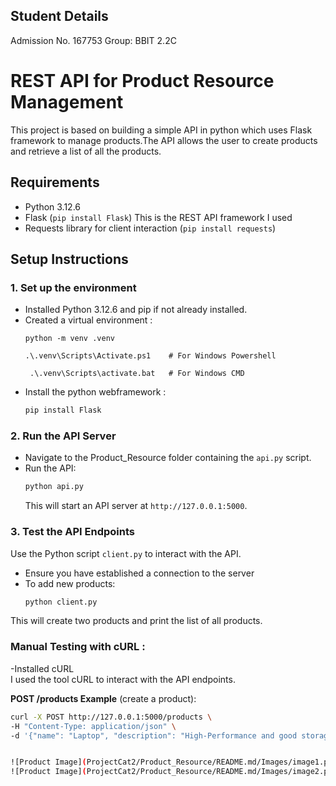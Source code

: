 ## Student Details

Admission No. 167753 
Group: BBIT 2.2C


#  REST API for Product Resource Management
This project is based on building a simple API in python which uses Flask framework to manage products.The API allows the user to create products and retrieve a list of all the products.
## Requirements
- Python 3.12.6
- Flask (`pip install Flask`)  This is the REST API framework I used
- Requests library for client interaction (`pip install requests`)

## Setup Instructions

### 1. Set up the environment
- Installed Python 3.12.6 and pip if not already installed.
- Created a virtual environment :
    ```gitbash
    python -m venv .venv
    
    .\.venv\Scripts\Activate.ps1    # For Windows Powershell

     .\.venv\Scripts\activate.bat   # For Windows CMD

    ```
- Install the python webframework :
    ```bash
    pip install Flask
    ```

### 2. Run the API Server
- Navigate to the Product_Resource folder containing the `api.py` script.
- Run the API:
    ```bash
    python api.py
    ```
  This will start an API server at `http://127.0.0.1:5000`.

### 3. Test the API Endpoints
Use the Python script `client.py` to interact with the API.
- Ensure you have established a connection to the server 
- To add new products:
    ```bash
    python client.py
    ```

This will create two products and print the list of all products.

### Manual Testing with cURL :
-Installed  cURL   
  I used the tool cURL  to interact with the API endpoints.

**POST /products Example** (create a product):
```bash
curl -X POST http://127.0.0.1:5000/products \
-H "Content-Type: application/json" \
-d '{"name": "Laptop", "description": "High-Performance and good storage", "price": 25000}'


![Product Image](ProjectCat2/Product_Resource/README.md/Images/image1.png)
![Product Image](ProjectCat2/Product_Resource/README.md/Images/image2.png)
